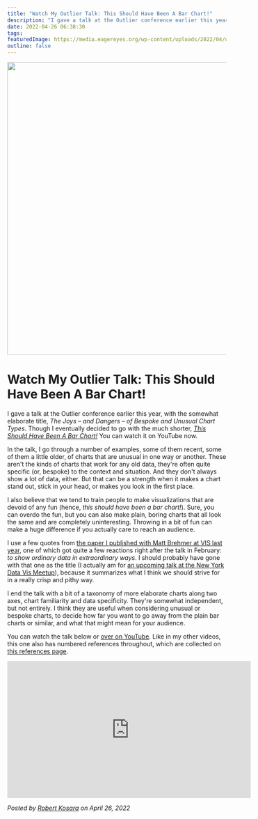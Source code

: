 ```yaml
---
title: "Watch My Outlier Talk: This Should Have Been A Bar Chart!"
description: "I gave a talk at the Outlier conference earlier this year, with the somewhat elaborate title, The Joys – and Dangers – of Bespoke and Unusual Chart Types. Though I eventually decided to go with the much shorter, This Should Have Been A Bar Chart! You can watch it on YouTube now."
date: 2022-04-26 06:38:30
tags: 
featuredImage: https://media.eagereyes.org/wp-content/uploads/2022/04/outlier-talk.png
outline: false
---
```


<p align="center"><img src="https://media.eagereyes.org/wp-content/uploads/2022/04/outlier-talk.png" width="897" height="673" /></p>

# Watch My Outlier Talk: This Should Have Been A Bar Chart!

I gave a talk at the Outlier conference earlier this year, with the somewhat elaborate title, <em>The Joys – and Dangers – of Bespoke and Unusual Chart Types</em>. Though I eventually decided to go with the much shorter, <em><a href="https://www.youtube.com/watch?v=GeRgED7LWr8">This Should Have Been A Bar Chart!</a></em> You can watch it on YouTube now.

In the talk, I go through a number of examples, some of them recent, some of them a little older, of charts that are unusual in one way or another. These aren't the kinds of charts that work for any old data, they're often quite specific (or, bespoke) to the context and situation. And they don't always show a lot of data, either. But that can be a strength when it makes a chart stand out, stick in your head, or makes you look in the first place.

I also believe that we tend to train people to make visualizations that are devoid of any fun (hence, <em>this should have been a bar chart!</em>). Sure, you can overdo the fun, but you can also make plain, boring charts that all look the same and are completely uninteresting. Throwing in a bit of fun can make a huge difference if you actually care to reach an audience.

I use a few quotes from <a href="/blog/2021/paper-from-jam-session-to-recital-synchronous-communication-and-collaboration-around-data-in-organizations" data-type="post" data-id="97732">the paper I published with Matt Brehmer at VIS last year</a>, one of which got quite a few reactions right after the talk in February: <em>to show ordinary data in extraordinary ways</em>. I should probably have gone with that one as the title (I actually am for <a href="https://www.meetup.com/DataVisualization/events/285428471/">an upcoming talk at the New York Data Vis Meetup</a>), because it summarizes what I think we should strive for in a really crisp and pithy way.

I end the talk with a bit of a taxonomy of more elaborate charts along two axes, chart familiarity and data specificity. They're somewhat independent, but not entirely. I think they are useful when considering unusual or bespoke charts, to decide how far you want to go away from the plain bar charts or similar, and what that might mean for your audience.

You can watch the talk below or <a href="https://www.youtube.com/watch?v=GeRgED7LWr8">over on YouTube</a>. Like in my other videos, this one also has numbered references throughout, which are collected on <a href="/outlier22" data-type="page" data-id="98215">this references page</a>.

<p align="center"><iframe width="560" height="315" src="https://www.youtube.com/embed/GeRgED7LWr8?si=7P3aH_AklDpb2FAO" title="YouTube video player" frameborder="0" allow="accelerometer; autoplay; clipboard-write; encrypted-media; gyroscope; picture-in-picture; web-share" allowfullscreen></iframe></p>


_Posted by <a href="/about">Robert Kosara</a> on April 26, 2022_


